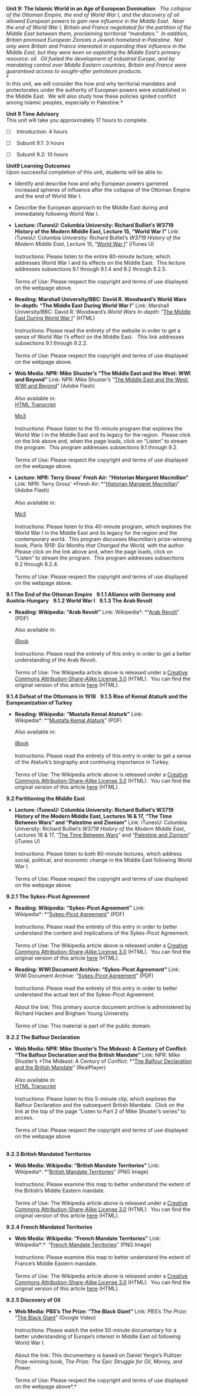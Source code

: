 **Unit 9: The Islamic World in an Age of European Domination** <span
id="9"></span> 
*The collapse of the Ottoman Empire, the end of World War I, and the
discovery of oil allowed European powers to gain new influence in the
Middle East.  Near the end of World War I, Britain and France negotiated
for the partition of the Middle East between them, proclaiming
territorial “mandates.”  In addition, Britain promised European Zionists
a Jewish homeland in Palestine.  Not only were Britain and France
interested in expanding their influence in the Middle East, but they
were keen on exploiting the Middle East’s primary resource: oil.  Oil
fueled the development of industrial Europe, and by mandating control
over Middle Eastern countries, Britain and France were guaranteed access
to sought-after petroleum products.*  
 *             
 In this unit, we will consider the how and why territorial mandates and
protectorates under the authority of European powers were established in
the Middle East.  We will also study how these policies ignited conflict
among Islamic peoples, especially in Palestine.*

**Unit 9 Time Advisory**  
This unit will take you approximately 17 hours to complete.  
  
☐    Introduction: 4 hours

☐    Subunit 9.1: 3 hours

☐    Subunit 9.2: 10 hours

**Unit9 Learning Outcomes**  
Upon successful completion of this unit, students will be able to:

-   Identify and describe how and why European powers garnered increased
    spheres of influence after the collapse of the Ottoman Empire and
    the end of World War I.
-   Describe the European approach to the Middle East during and
    immediately following World War I.

-   **Lecture: iTunesU: Columbia University: Richard Bulliet’s W3719
    History of the Modern Middle East, Lecture 15, “World War I”**
    Link: iTunesU: Columbia University: Richard Bulliet’s *W3719 History
    of the Modern Middle East*, Lecture 15, “[World War
    I](http://deimos3.apple.com/WebObjects/Core.woa/Browse/columbia.edu.1929660070.01929660076)”
    (iTunes U)  
        
     Instructions: Please listen to the entire 80-minute lecture, which
    addresses World War I and its effects on the Middle East.  This
    lecture addresses subsections 9.1 through 9.1.4 and 9.2 through
    9.2.5.  
        
     Terms of Use: Please respect the copyright and terms of use
    displayed on the webpage above.

-   **Reading: Marshall University/BBC: David R. Woodward’s World Wars
    In-depth: “The Middle East During World War I”**
    Link: Marshall University/BBC: David R. Woodward’s *World Wars
    In-depth*: “[The Middle East During World War
    I](http://www.bbc.co.uk/history/worldwars/wwone/middle_east_01.shtml)”
    (HTML)  
        
     Instructions: Please read the entirety of the website in order to
    get a sense of World War I’s effect on the Middle East.   This link
    addresses subsections 9.1 through 9.2.2.  
        
     Terms of Use: Please respect the copyright and terms of use
    displayed on the webpage above.

-   **Web Media: NPR: Mike Shuster’s “The Middle East and the West: WWI
    and Beyond”**
    Link: NPR: Mike Shuster’s “[The Middle East and the West: WWI and
    Beyond](http://www.npr.org/templates/story/story.php?storyId=3860950)”
    (Adobe Flash)  
        
     Also available in:  
     [HTML
    Transcript](http://www.npr.org/templates/transcript/transcript.php?storyId=3860950)  

    [Mp3](http://public.npr.org/anon.npr-mp3/npr/atc/2004/08/20040820_atc_15.mp3?dl=1)  
        
     Instructions: Please listen to the 10-minute program that explores
    the World War I in the Middle East and its legacy for the region. 
    Please click on the link above and, when the page loads, click on
    “Listen” to stream the program.  This program addresses subsections
    9.1 through 9.2.  
        
     Terms of Use: Please respect the copyright and terms of use
    displayed on the webpage above.

-   **Lecture: NPR: Terry Gross' Fresh Air: “Historian Margaret
    Macmillan”**
    Link: NPR: Terry Gross' *Fresh Air: *“[Historian Margaret
    Macmillan](http://www.npr.org/templates/story/story.php?storyId=1244627)”
    (Adobe Flash)  
        
     Also available in:  

    [Mp3](http://public.npr.org/anon.npr-mp3/npr/fa/2003/04/20030428_fa_01.mp3?dl=1)  
        
     Instructions: Please listen to this 40-minute program, which
    explores the World War I in the Middle East and its legacy for the
    region and the contemporary world.  This program discusses
    Macmillan’s prize-winning book, *Paris 1919: Six Months that Changed
    the World,* with the author.  Please click on the link above and,
    when the page loads, click on “Listen” to stream the program.  This
    program addresses subsections 9.2 through 9.2.4.  
        
     Terms of Use: Please respect the copyright and terms of use
    displayed on the webpage above.

**9.1 The End of the Ottoman Empire** <span id="9.1"></span> 
**9.1.1 Alliance with Germany and Austria-Hungary** <span
id="9.1.1"></span> 
**9.1.2 World War I** <span id="9.1.2"></span> 
**9.1.3 The Arab Revolt** <span id="9.1.3"></span> 
-   **Reading: Wikipedia: “Arab Revolt”**
    Link: Wikipedia*: *“[Arab
    Revolt](https://resources.saylor.org/archived/wp-content/uploads/2011/08/HIST351-9.1.3-Arab-Revolt.pdf)”
    (PDF)  
      
     Also available in:  

    [iBook](https://resources.saylor.org/archived/wp-content/uploads/2011/08/HIST351-9.1.3-Arab-Revolt-Wikipedia.epub)  
        
     Instructions: Please read the entirety of this entry in order to
    get a better understanding of the Arab Revolt.  
        
     Terms of Use: The Wikipedia article above is released under a
    [Creative Commons Attribution-Share-Alike License
    3.0](http://creativecommons.org/licenses/by-sa/3.0/) (HTML).  You
    can find the original version of this article
    [here](http://en.wikipedia.org/wiki/Arab_Revolt) (HTML).

**9.1.4 Defeat of the Ottomans in 1918** <span id="9.1.4"></span> 
**9.1.5 Rise of Kemal Ataturk and the Europeanization of Turkey** <span
id="9.1.5"></span> 
-   **Reading: Wikipedia: “Mustafa Kemal Ataturk”**
    Link: Wikipedia*: *“[Mustafa Kemal
    Ataturk](https://resources.saylor.org/archived/wp-content/uploads/2011/08/HIST351-9.1.5-Mustafa-Kemal-Ataturk.pdf)”
    (PDF)  
      
     Also available in:  

    [iBook](https://resources.saylor.org/archived/wp-content/uploads/2011/08/HIST351-9.1.5-Mustafa-Kemal-Ataturk-Wikipedia.epub)  
        
     Instructions: Please read the entirety of this entry in order to
    get a sense of the Ataturk’s biography and continuing importance in
    Turkey.  
        
     Terms of Use: The Wikipedia article above is released under a
    [Creative Commons Attribution-Share-Alike License
    3.0](http://creativecommons.org/licenses/by-sa/3.0/) (HTML).  You
    can find the original version of this article
    [here](http://en.wikipedia.org/wiki/Mustafa_Kemal_Ataturk) (HTML).

**9.2 Partitioning the Middle East** <span id="9.2"></span> 
-   **Lecture: iTunesU: Columbia University: Richard Bulliet’s W3719
    History of the Modern Middle East, Lectures 16 & 17, “The Time
    Between Wars” and “Palestine and Zionism”**
    Link: iTunesU: Columbia University: Richard Bulliet’s *W3719 History
    of the Modern Middle East*, Lectures 16 & 17, “[The Time Between
    Wars](http://deimos3.apple.com/WebObjects/Core.woa/Browse/columbia.edu.1929660070.01929660076)”
    and “[Palestine and
    Zionism](http://deimos3.apple.com/WebObjects/Core.woa/Browse/columbia.edu.1929660070.01929660076)”
    (iTunes U)  
        
     Instructions: Please listen to both 80-minute lectures, which
    address social, political, and economic change in the Middle East
    following World War I.  
        
     Terms of Use: Please respect the copyright and terms of use
    displayed on the webpage above.

**9.2.1 The Sykes-Picot Agreement** <span id="9.2.1"></span> 
-   **Reading: Wikipedia: “Sykes-Picot Agreement”**
    Link: Wikipedia*: *“[Sykes-Picot
    Agreement](https://resources.saylor.org/archived/wp-content/uploads/2011/08/HIST351-9.2.1-Sykes-Picot-Agreement.pdf)”
    (PDF)  
        
     Instructions: Please read the entirety of this entry in order to
    better understand the content and implications of the Sykes-Picot
    Agreement.  
        
     Terms of Use: The Wikipedia article above is released under a
    [Creative Commons Attribution-Share-Alike License
    3.0](http://creativecommons.org/licenses/by-sa/3.0/) (HTML).  You
    can find the original version of this article
    [here](http://en.wikipedia.org/wiki/Sykes-Picot_Agreement) (HTML).

-   **Reading: WWI Document Archive: “Sykes-Picot Agreement”**
    Link: WWI Document Archive: “[Sykes-Picot
    Agreement](https://resources.saylor.org/archived/wp-content/uploads/2011/08/HIST351-9.2.4-Sykes-Picot-Agreement.pdf)”
    (PDF)  
        
     Instructions: Please read the entirety of this entry in order to
    better understand the actual text of the Sykes-Picot Agreement.  
        
     About the link: This primary source document archive is
    administered by Richard Hacken and Brigham Young University.  
        
     Terms of Use: This material is part of the public domain.

**9.2.2 The Balfour Declaration** <span id="9.2.2"></span> 
-   **Web Media: NPR: Mike Shuster’s The Mideast: A Century of Conflict:
    “The Balfour Declaration and the British Mandate”**
    Link: NPR: Mike Shuster’s *The Mideast: A Century of
    Conflict: *“[The Balfour Declaration and the British
    Mandate](http://www.npr.org/news/specials/mideast/history/history2.html)”
    (RealPlayer)  
        
     Also available in:  
     [HTML
    Transcript](http://www.npr.org/news/specials/mideast/history/transcripts/p-two.10-01-02.mandate.html)  
        
     Instructions: Please listen to this 5-minute clip, which explores
    the Balfour Declaration and the subsequent British Mandate.  Click
    on the link at the top of the page “Listen to Part 2 of Mike
    Shuster’s series” to access.  
        
     Terms of Use: Please respect the copyright and terms of use
    displayed on the webpage above  
      

**9.2.3 British Mandated Territories** <span id="9.2.3"></span> 
-   **Web Media: Wikipedia: “British Mandate Territories”**
    Link: Wikipedia*: *“[British Mandate
    Territories](https://resources.saylor.org/archived/wp-content/uploads/2011/08/HIST351-9.2.3-Palestine-and-Trans-Jordan.png)”
    (PNG Image)  
        
     Instructions: Please examine this map to better understand the
    extent of the British’s Middle Eastern mandate.  
        
     Terms of Use: The Wikipedia article above is released under a
    [Creative Commons Attribution-Share-Alike License
    3.0](http://creativecommons.org/licenses/by-sa/3.0/) (HTML).  You
    can find the original version of this article
    [here](http://en.wikipedia.org/wiki/File:PalestineAndTransjordan.png)
    (HTML).

**9.2.4 French Mandated Territories** <span id="9.2.4"></span> 
-   **Web Media: Wikipedia: “French Mandate Territories”**
    Link: Wikipedia*:*  “[French Mandate
    Territories](https://resources.saylor.org/archived/wp-content/uploads/2011/08/HIST351-9.2.4-Mandate_of_Syria.png)”
    (PNG Image)  
        
     Instructions: Please examine this map to better understand the
    extent of France’s Middle Eastern mandate.  
        
     Terms of Use: The Wikipedia article above is released under a
    [Creative Commons Attribution-Share-Alike License
    3.0](http://creativecommons.org/licenses/by-sa/3.0/) (HTML).  You
    can find the original version of this article
    [here](http://en.wikipedia.org/wiki/File:Mandate_of_Syria.png)
    (HTML).

**9.2.5 Discovery of Oil** <span id="9.2.5"></span> 
-   **Web Media: PBS’s The Prize: “The Black Giant”**
    Link: PBS’s *The Prize*: “[The Black
    Giant](https://web.archive.org/web/20111210024733/http://video.google.com/videoplay?docid=3602293093015423860#docid=4767923366863934038)”
    (Google Video)  
        
     Instructions: Please watch the entire 50-minute documentary for a
    better understanding of Europe’s interest in Middle East oil
    following World War I.  
        
     About the link: This documentary is based on Daniel Yergin’s
    Pulitzer Prize-winning book, *The Prize: The Epic Struggle for Oil,
    Money, and Power*.   
        
     Terms of Use: Please respect the copyright and terms of use
    displayed on the webpage above*.*


